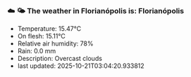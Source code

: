 ### ☁️ 🌤️  The weather in Florianópolis is: Florianópolis

- Temperature: 15.47°C
- On flesh: 15.11°C
- Relative air humidity: 78%
- Rain: 0.0 mm
- Description: Overcast clouds
- last updated: 2025-10-21T03:04:20.933812
